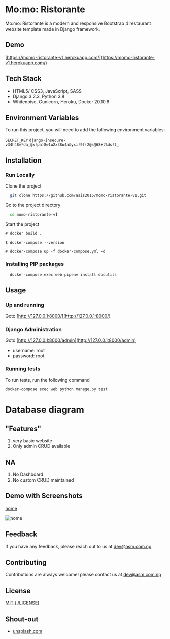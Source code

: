 # Mo:mo: Ristorante

Mo:mo: Ristorante is a modern and responsive Bootstrap 4 restaurant website template made in Django framework.

## Demo

[https://momo-ristorante-v1.herokuapp.com/](https://momo-ristorante-v1.herokuapp.com/)

## Tech Stack

- HTML5/ CSS3, JavaScript, SASS
- Django 3.2.3, Python 3.8
- Whitenoise, Gunicorn, Heroku, Docker 20.10.6

## Environment Variables

To run this project, you will need to add the following environment variables:

`SECRET_KEY` `django-insecure-v34h48=*da_@x!pa)8w1u2x38o$a&yxi!9f(2@s@68+t%ds!t_`

## Installation

### Run Locally

Clone the project

```bash
  git clone https://github.com/asis2016/momo-ristorante-v1.git
```

Go to the project directory

```bash
  cd momo-ristorante-v1
```

Start the project

```
# docker build .
```

```
$ docker-compose --version
```

```
# docker-compose up -f docker-compose.yml -d
```

### Installing PIP packages

```bash
  docker-compose exec web pipenv install docutils
```

## Usage

### Up and running

Goto [http://127.0.0.1:8000/](http://127.0.0.1:8000/)

### Django Administration

Goto [http://127.0.0.1:8000/admin](http://127.0.0.1:8000/admin)

- username: root
- password: root

### Running tests

To run tests, run the following command

```bash
docker-compose exec web python manage.py test
```

# Database diagram

## "Features"

1. very basic website
2. Only admin CRUD available

## NA

1. No Dashboard
2. No custom CRUD maintained

## Demo with Screenshots

[home](https://momo-ristorante-v1.herokuapp.com/)

![home](/screenshots/screenshot-v2.png)

## Feedback

If you have any feedback, please reach out to us at dev@asm.com.np

## Contributing

Contributions are always welcome! please contact us at dev@asm.com.np

## License

[MIT (./LICENSE)](./LICENSE)

## Shout-out
- [unsplash.com](https://unsplash.com/)